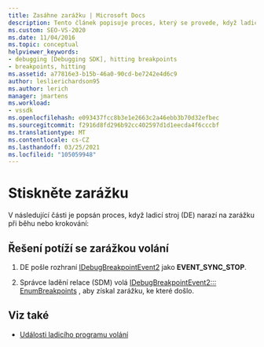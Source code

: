 ```yaml
---
title: Zasáhne zarážku | Microsoft Docs
description: Tento článek popisuje proces, který se provede, když ladicí stroj při spuštění nebo krokování narazí na zarážku.
ms.custom: SEO-VS-2020
ms.date: 11/04/2016
ms.topic: conceptual
helpviewer_keywords:
- debugging [Debugging SDK], hitting breakpoints
- breakpoints, hitting
ms.assetid: a77816e3-b15b-46a0-90cd-be7242e4d6c9
author: leslierichardson95
ms.author: lerich
manager: jmartens
ms.workload:
- vssdk
ms.openlocfilehash: e093437fcc8b3e1e2663c2a46ebb3b70d32efbec
ms.sourcegitcommit: f2916d8fd296b92cc402597d1d1eecda4f6cccbf
ms.translationtype: MT
ms.contentlocale: cs-CZ
ms.lasthandoff: 03/25/2021
ms.locfileid: "105059948"
---
```

# <a name="hit-a-breakpoint"></a>Stiskněte zarážku
V následující části je popsán proces, když ladicí stroj (DE) narazí na zarážku při běhu nebo krokování:

## <a name="troubleshoot-a-hit-breakpoint"></a>Řešení potíží se zarážkou volání

1. DE pošle rozhraní [IDebugBreakpointEvent2](../../extensibility/debugger/reference/idebugbreakpointevent2.md) jako **EVENT_SYNC_STOP**.

2. Správce ladění relace (SDM) volá [IDebugBreakpointEvent2::: EnumBreakpoints](../../extensibility/debugger/reference/idebugbreakpointevent2-enumbreakpoints.md) , aby získal zarážku, ke které došlo.

## <a name="see-also"></a>Viz také
- [Události ladicího programu volání](../../extensibility/debugger/calling-debugger-events.md)
